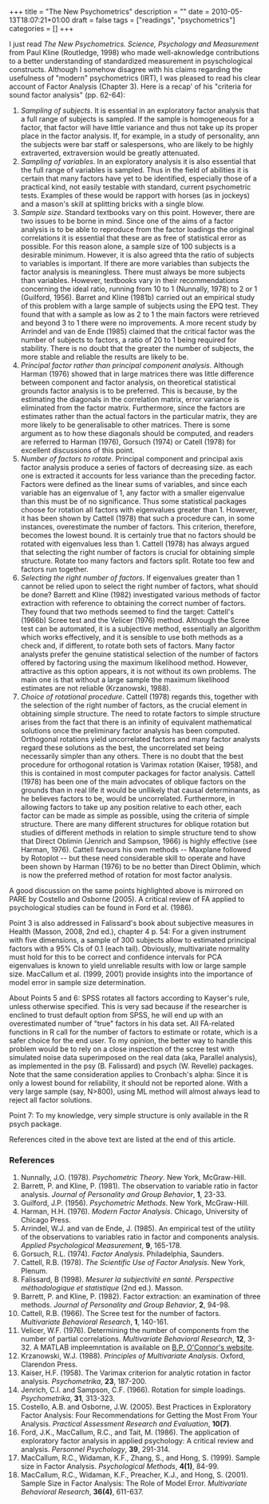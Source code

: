+++
title = "The New Psychometrics"
description = ""
date = 2010-05-13T18:07:21+01:00
draft = false
tags = ["readings", "psychometrics"]
categories = []
+++

I just read *The New Psychometrics. Science, Psychology and Measurement* from Paul Kline (Routledge, 1998) who made well-aknowledge contributions to a better understanding of standardized measurement in psyschological constructs. Although I somehow disagree with his claims regarding the usefulness of "modern" psychometrics (IRT), I was pleased to read his clear account of Factor Analysis (Chapter 3). Here is a recap' of his "criteria for sound factor analysis" (pp. 62-64):

1. *Sampling of subjects*. It is essential in an exploratory factor analysis that a full range of subjects is sampled. If the sample is homogeneous for a factor, that factor will have little variance and thus not take up its proper place in the factor analysis. If, for example, in a study of personality, ann the subjects were bar staff or salespersons, who are likely to be highly extraverted, extraversion would be greatly attenuated.
2. *Sampling of variables*. In an exploratory analysis it is also essential that the full range of variables is sampled. Thus in the field of abilities it is certain that many factors have yet to be identified, especially those of a practical kind, not easily testable with standard, current psychometric tests. Examples of these would be rapport with horses (as in jockeys) and a mason's skill at splitting bricks with a single blow.
3. *Sample size*. Standard textbooks vary on this point. However, there are two issues to be borne in mind. Since one of the aims of a factor analysis is to be able to reproduce from the factor loadings the original correlations it is essential that these are as free of statistical error as possible. For this reason alone, a sample size of 100 subjects is a desirable minimum. However, it is also agreed thta the ratio of subjects to variables is important. If there are more variables than subjects the factor analysis is meaningless. There must always be more subjects than variables. However, textbooks vary in their recommendations concerning the ideal ratio, running from 10 to 1 (Nunnally, 1978) to 2 or 1 (Guilford, 1956). Barret and Kline (1981b) carried out an empirical study of this problem with a large sample of subjects using the EPQ test. They found that with a sample as low as 2 to 1 the main factors were retrieved and beyond 3 to 1 there were no improvements. A more recent study by Arrindel and van de Ende (1985) claimed that the critical factor was the number of subjects to factors, a ratio of 20 to 1 being required for stability. There is no doubt that the greater the number of subjects, the more stable and reliable the results are likely to be.
4. *Principal factor rather than principal component analysis*. Although Harman (1976) showed that in large matrices there was little difference between component and factor analysis, on theoretical statistical grounds factor analysis is to be preferred. This is because, by the estimating the diagonals in the correlation matrix, error variance is eliminated from the factor matrix. Furthermore, since the factors are estimates rather than the actual factors in the particular matrix, they are more likely to be generalisable to other matrices. There is some argument as to how these diagonals should be computed, and readers are referred to Harman (1976), Gorsuch (1974) or Catell (1978) for excellent discussions of this point.
5. *Number of factors to rotate*. Principal component and principal axis factor analysis produce a series of factors of decreasing size. as each one is extracted it accounts for less variance than the preceding factor. Factors were defined as the linear sums of variables, and since each variable has an eigenvalue of 1, any factor with a smaller eigenvalue than this must be of no significance. Thus some statistical packages choose for rotation all factors with eigenvalues greater than 1. However, it has been shown by Cattell (1978) that such a procedure can, in some instances, overestimate the number of factors. This criterion, therefore, becomes the lowest bound. It is certainly true that no factors should be rotated with eigenvalues less than 1. Cattell (1978) has always argued that selecting the right number of factors is crucial for obtaining simple structure. Rotate too many factors and factors split. Rotate too few and factors run together.
6. *Selecting the right number of factors*. If eigenvalues greater than 1 cannot be relied upon to select the right number of factors, what should be done? Barrett and Kline (1982) investigated various methods of factor extraction with reference to obtaining the correct number of factors. They found that two methods seemed to find the target: Cattell's (1966b) Scree test and the Velicer (1976) method. Although the Scree test can be automated, it is a subjective method, essentially an algorithm which works effectively, and it is sensible to use both methods as a check and, if different, to rotate both sets of factors. Many factor analysts prefer the genuine statistical selection of the number of factors offered by factoring using the maximum likelihood method. However, attractive as this option appears, it is not without its own problems. The main one is that without a large sample the maximum likelihood estimates are not reliable (Krzanowski, 1988).
7. *Choice of rotational procedure*. Cattell (1978) regards this, together with the selection of the right number of factors, as the crucial element in obtaining simple structure. The need to rotate factors to simple structure arises from the fact that there is an infinity of equivalent mathematical solutions once the preliminary factor analysis has been computed. Orthogonal rotations yield uncorrelated factors and many factor analysts regard these solutions as the best, the uncorrelated set being necessarily simpler than any others. There is no doubt that the best procedure for orthogonal rotation is Varimax rotation (Kaiser, 1958), and this is contained in most computer packages for factor analysis. Cattell (1978) has been one of the main advocates of oblique factors on the grounds than in real life it would be unllikely that causal determinants, as he believes factors to be, would be uncorrelated. Furthermore, in allowing factors to take up any position relative to each other, each factor can be made as simple as possible, using the criteria of simple structure. There are many different structures for oblique rotation but studies of different methods in relation to simple structure tend to show that Direct Oblimin (Jenrich and Sampson, 1966) is highly effective (see Harman, 1976). Cattell favours his own methods -- Maxplane followed by Rotoplot -- but these need considerable skill to operate and have been shown by Harman (1976) to be no better than Direct Oblimin, which is now the preferred method of rotation for most factor analysis.

A good discussion on the same points highlighted above is mirrored on PARE by Costello and Osborne (2005). A critical review of FA applied to psychological studies can be found in Ford et al. (1986).

Point 3 is also addressed in Falissard's book about subjective measures in Health (Masson, 2008, 2nd ed.), chapter 4 p. 54: For a given instrument with five dimensions, a sample of 300 subjects allow to estimated principal factors with a 95% CIs of 0.1 (each tail). Obviously, multivariate normality must hold for this to be correct and confidence intervals for PCA eigenvalues is known to yield unreliable results with low or large sample size. MacCallum et al. (1999, 2001) provide insights into the importance of model error in sample size determination.

About Points 5 and 6: SPSS rotates all factors according to Kayser's rule, unless otherwise specified. This is very sad because if the researcher is enclined to trust default option from SPSS, he will end up with an overestimated number of "true" factors in his data set. All FA-related functions in R call for the number of factors to estimate or rotate, which is a safer choice for the end user. To my opinion, the better way to handle this problem would be to rely on a close inspection of the scree test with simulated noise data superimposed on the real data (aka, Parallel analysis), as implemented in the psy (B. Falissard) and psych (W. Revelle) packages. Note that the same consideration applies to Cronbach's alpha: Since it is only a lowest bound for reliability, it should not be reported alone. With a very large sample (say, N>800), using ML method will almost always lead to reject all factor solutions.

Point 7: To my knowledge, very simple structure is only available in the R psych package.

References cited in the above text are listed at the end of this article.

### References

1. Nunnally, J.O. (1978). *Psychometric Theory*. New York, McGraw-Hill.
2. Barrett, P. and Kline, P. (1981). The observation to variable ratio in factor analysis. *Journal of Personality and Group Behavior*, **1**, 23-33.
3. Guilford, J.P. (1956). *Psychometric Methods*. New York, McGraw-Hill.
4. Harman, H.H. (1976). *Modern Factor Analysis*. Chicago, University of Chicago Press.
5. Arrindel, W.J. and van de Ende, J. (1985). An empirical test of the utility of the observations to variables ratio in factor and components analysis. *Applied Psychological Measurement*, **9**, 165-178.
6. Gorsuch, R.L. (1974). *Factor Analysis*. Philadelphia, Saunders.
7. Cattell, R.B. (1978). *The Scientific Use of Factor Analysis*. New York, Plenum.
8. Falissard, B (1998). *Mesurer la subjectivité en santé. Perspective méthodologique et statistique* (2nd ed.). Masson.
9. Barrett, P. and Kline, P. (1982). Factor extraction: an examination of three methods. *Journal of Personality and Group Behavior*, **2**, 94-98.
10. Cattell, R.B. (1966). The Scree test for the number of factors. *Multivariate Behavioral Research*, **1**, 140-161.
11. Velicer, W.F. (1976). Determining the number of components from the number of partial correlations. *Multivariate Behavioral Research*, **12**, 3-32. A MATLAB impleemntation is available on [B.P. O'Connor's website](https://people.ok.ubc.ca/brioconn/nfactors/nfactors.html).
12. Krzanowski, W.J. (1988). *Principles of Multivariate Analysis*. Oxford, Clarendon Press.
13. Kaiser, H.F. (1958). The Varimax criterion for analytic rotation in factor analysis. *Psychometrika*, **23**, 187-200.
14. Jenrich, C.I. and Sampson, C.F. (1966). Rotation for simple loadings. *Psychometrika*, **31**, 313-323.
15. Costello, A.B. and Osborne, J.W. (2005). Best Practices in Exploratory Factor Analysis: Four Recommendations for Getting the Most From Your Analysis. *Practical Assessment Research and Evaluation*, **10(7)**.
16. Ford, J.K., MacCallum, R.C., and Tait, M. (1986). The application of exploratory factor analysis in applied psychology: A critical review and analysis. *Personnel Psychology*, **39**, 291-314.
17. MacCallum, R.C., Widaman, K.F., Zhang, S., and Hong, S. (1999). Sample size in Factor Analysis. *Psychological Methods*, **4(1)**, 84-99.
18. MacCallum, R.C., Widaman, K.F., Preacher, K.J., and Hong, S. (2001). Sample Size in Factor Analysis: The Role of Model Error. *Multivariate Behavioral Research*, **36(4)**, 611-637.

